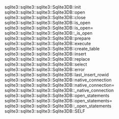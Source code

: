 sqlite3::sqlite3::sqlite3::Sqlite3DB::init
sqlite3::sqlite3::sqlite3::Sqlite3DB::open
sqlite3::sqlite3::sqlite3::Sqlite3DB::close
sqlite3::sqlite3::sqlite3::Sqlite3DB::is_open
sqlite3::sqlite3::sqlite3::Sqlite3DB::is_open=
sqlite3::sqlite3::sqlite3::Sqlite3DB::_is_open
sqlite3::sqlite3::sqlite3::Sqlite3DB::prepare
sqlite3::sqlite3::sqlite3::Sqlite3DB::execute
sqlite3::sqlite3::sqlite3::Sqlite3DB::create_table
sqlite3::sqlite3::sqlite3::Sqlite3DB::insert
sqlite3::sqlite3::sqlite3::Sqlite3DB::replace
sqlite3::sqlite3::sqlite3::Sqlite3DB::select
sqlite3::sqlite3::sqlite3::Sqlite3DB::error
sqlite3::sqlite3::sqlite3::Sqlite3DB::last_insert_rowid
sqlite3::sqlite3::sqlite3::Sqlite3DB::native_connection
sqlite3::sqlite3::sqlite3::Sqlite3DB::native_connection=
sqlite3::sqlite3::sqlite3::Sqlite3DB::_native_connection
sqlite3::sqlite3::sqlite3::Sqlite3DB::open_statements
sqlite3::sqlite3::sqlite3::Sqlite3DB::open_statements=
sqlite3::sqlite3::sqlite3::Sqlite3DB::_open_statements
sqlite3::sqlite3::sqlite3::Sqlite3DB::SELF